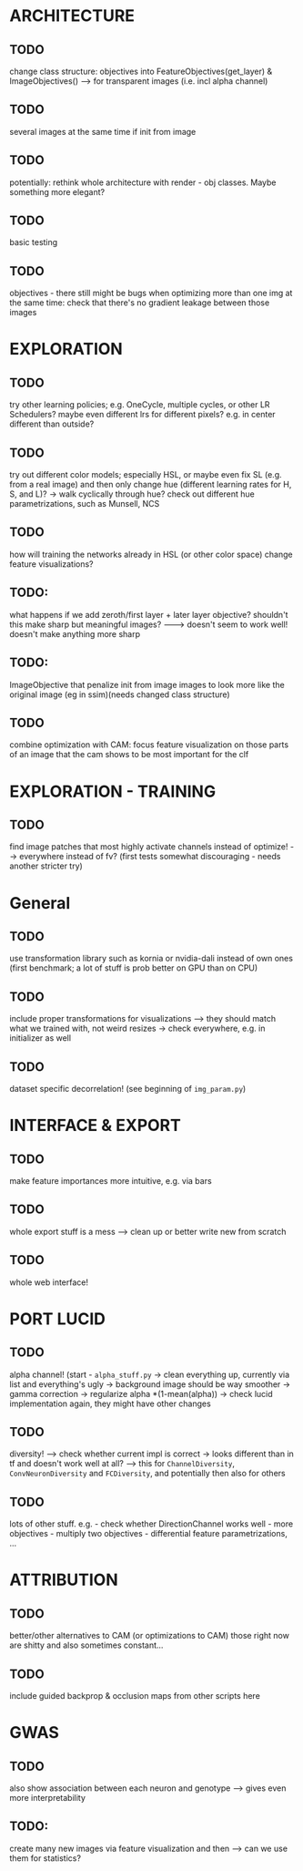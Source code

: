 # ARCHITECTURE

## TODO 
change class structure: objectives into FeatureObjectives(get_layer) & ImageObjectives()
--> for transparent images (i.e. incl alpha channel)

## TODO
several images at the same time if init from image

## TODO
potentially: rethink whole architecture with render - obj classes. Maybe something more elegant?

## TODO
basic testing


## TODO
objectives - there still might be bugs when optimizing more than one img at the same time:
check that there's no gradient leakage between those images


# EXPLORATION

## TODO
try other learning policies; e.g. OneCycle, multiple cycles, or other LR Schedulers?
maybe even different lrs for different pixels? e.g. in center different than outside?

## TODO
try out different color models; especially HSL, or maybe even fix SL (e.g. from a real image) and then only change hue (different learning rates for H, S, and L)? -> walk cyclically through hue? check out different hue parametrizations, such as Munsell, NCS

## TODO
how will training the networks already in HSL (or other color space) change feature visualizations?

## TODO:
 what happens if we add zeroth/first layer + later layer objective? shouldn't this make sharp but meaningful images?
 ---> doesn't seem to work well! doesn't make anything more sharp

## TODO:
ImageObjective that penalize init from image images to look more like the original image (eg in ssim)(needs changed class structure)

## TODO
combine optimization with CAM: focus feature visualization on those parts of an image that the cam shows to be most important for the clf

# EXPLORATION - TRAINING

## TODO
find image patches that most highly activate channels instead of optimize! --> everywhere instead of fv? (first tests somewhat discouraging - needs another stricter try)

# General
## TODO
use transformation library such as kornia or nvidia-dali instead of own ones (first benchmark; a lot of stuff is prob better on GPU than on CPU)

## TODO
include proper transformations for visualizations --> they should match what we trained with, not weird resizes
-> check everywhere, e.g. in initializer as well

## TODO
dataset specific decorrelation! (see beginning of `img_param.py`)

# INTERFACE & EXPORT

## TODO
make feature importances more intuitive, e.g. via bars

## TODO
whole export stuff is a mess --> clean up or better write new from scratch

## TODO
whole web interface!

# PORT LUCID

## TODO 
alpha channel! (start - `alpha_stuff.py`
 -> clean everything up, currently via list and everything's ugly
 -> background image should be way smoother
 -> gamma correction
 -> regularize alpha \*(1-mean(alpha))
 -> check lucid implementation again, they might have other changes



## TODO
diversity!
--> check whether current impl is correct -> looks different than in tf and doesn't work well at all?
--> this for `ChannelDiversity`, `ConvNeuronDiversity` and `FCDiversity`, and potentially then also for others

## TODO
lots of other stuff. e.g.
    - check whether DirectionChannel works well
    - more objectives
    - multiply two objectives
    - differential feature parametrizations, ...


# ATTRIBUTION

## TODO
better/other alternatives to CAM (or optimizations to CAM)
those right now are shitty and also sometimes constant...

## TODO
include guided backprop & occlusion maps from other scripts here

# GWAS

## TODO
also show association between each neuron and genotype --> gives even more interpretability

## TODO:
create many new images via feature visualization and then --> can we use them for statistics?
